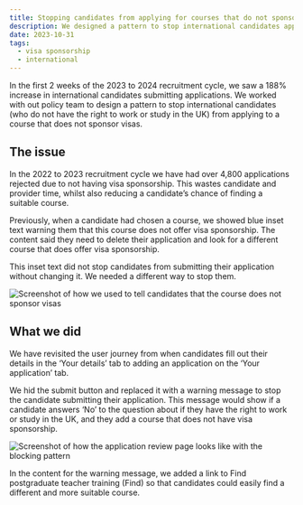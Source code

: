 ```yaml
---
title: Stopping candidates from applying for courses that do not sponsor visas
description: We designed a pattern to stop international candidates applying for courses that cannot sponsor visas.
date: 2023-10-31
tags:
  - visa sponsorship
  - international
---
```


In the first 2 weeks of the 2023 to 2024 recruitment cycle, we saw a 188% increase in international candidates submitting applications. We worked with out policy team to design a pattern to stop international candidates (who do not have the right to work or study in the UK) from applying to a course that does not sponsor visas.

## The issue

In the 2022 to 2023 recruitment cycle we have had over 4,800 applications rejected due to not having visa sponsorship. This wastes candidate and provider time, whilst also reducing a candidate’s chance of finding a suitable course.

Previously, when a candidate had chosen a course, we showed blue inset text warning them that this course does not offer visa sponsorship. The content said they need to delete their application and look for a different course that does offer visa sponsorship.

This inset text did not stop candidates from submitting their application without changing it. We needed a different way to stop them.

![Screenshot of how we used to tell candidates that the course does not sponsor visas](before.png)

## What we did

We have revisited the user journey from when candidates fill out their details in the ‘Your details’ tab to adding an application on the ‘Your application’ tab.

We hid the submit button and replaced it with a warning message to stop the candidate submitting their application. This message would show if a candidate answers ‘No’ to the question about if they have the right to work or study in the UK, and they add a course that does not have visa sponsorship.

![Screenshot of how the application review page looks like with the blocking pattern](after.png)

In the content for the warning message, we added a link to Find postgraduate teacher training (Find) so that candidates could easily find a different and more suitable course.
